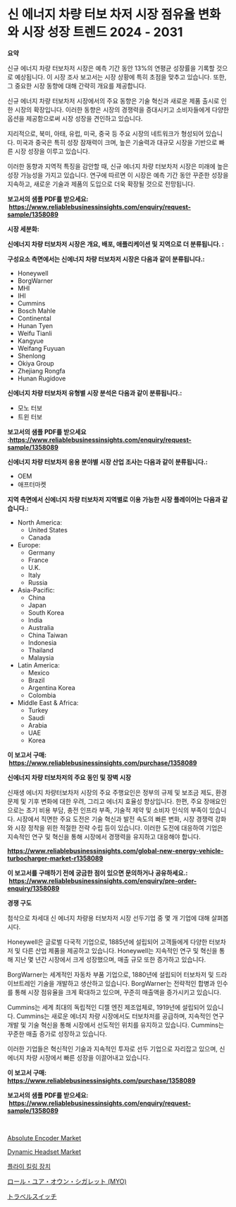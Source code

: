 <p><h1>신 에너지 차량 터보 차저 시장 점유율 변화와 시장 성장 트렌드 2024 - 2031</h1></p><p><strong>요약</strong></p>
<p><p>신규 에너지 차량 터보차저 시장은 예측 기간 동안 13%의 연평균 성장률을 기록할 것으로 예상됩니다. 이 시장 조사 보고서는 시장 상황에 특히 초점을 맞추고 있습니다. 또한, 그 중요한 시장 동향에 대해 간략히 개요를 제공합니다. </p><p>신규 에너지 차량 터보차저 시장에서의 주요 동향은 기술 혁신과 새로운 제품 출시로 인한 시장의 확장입니다. 이러한 동향은 시장의 경쟁력을 증대시키고 소비자들에게 다양한 옵션을 제공함으로써 시장 성장을 견인하고 있습니다.</p><p>지리적으로, 북미, 아태, 유럽, 미국, 중국 등 주요 시장의 네트워크가 형성되어 있습니다. 미국과 중국은 특히 성장 잠재력이 크며, 높은 기술력과 대규모 시장을 기반으로 빠른 시장 성장을 이루고 있습니다.</p><p>이러한 동향과 지역적 특징을 감안할 때, 신규 에너지 차량 터보차저 시장은 미래에 높은 성장 가능성을 가지고 있습니다. 연구에 따르면 이 시장은 예측 기간 동안 꾸준한 성장을 지속하고, 새로운 기술과 제품의 도입으로 더욱 확장될 것으로 전망됩니다.</p></p>
<p><strong>보고서의 샘플 PDF를 받으세요: &nbsp;<a href="https://www.reliablebusinessinsights.com/enquiry/request-sample/1358089">https://www.reliablebusinessinsights.com/enquiry/request-sample/1358089</a></strong></p>
<p><strong>시장 세분화:</strong></p>
<p><strong> 신에너지 차량 터보차저 시장은 개요, 배포, 애플리케이션 및 지역으로 더 분류됩니다. :</strong></p>
<p><strong>구성요소 측면에서는 신에너지 차량 터보차저 시장은 다음과 같이 분류됩니다.:</strong></p>
<p><ul><li>Honeywell</li><li>BorgWarner</li><li>MHI</li><li>IHI</li><li>Cummins</li><li>Bosch Mahle</li><li>Continental</li><li>Hunan Tyen</li><li>Weifu Tianli</li><li>Kangyue</li><li>Weifang Fuyuan</li><li>Shenlong</li><li>Okiya Group</li><li>Zhejiang Rongfa</li><li>Hunan Rugidove</li></ul></p>
<p><strong> 신에너지 차량 터보차저 유형별 시장 분석은 다음과 같이 분류됩니다.:</strong></p>
<p><ul><li>모노 터보</li><li>트윈 터보</li></ul></p>
<p><strong>보고서의 샘플 PDF를 받으세요 :<a href="https://www.reliablebusinessinsights.com/enquiry/request-sample/1358089">https://www.reliablebusinessinsights.com/enquiry/request-sample/1358089</a></strong></p>
<p><strong> 신에너지 차량 터보차저 응용 분야별 시장 산업 조사는 다음과 같이 분류됩니다.:</strong></p>
<p><ul><li>OEM</li><li>애프터마켓</li></ul></p>
<p><strong>지역 측면에서 신에너지 차량 터보차저 지역별로 이용 가능한 시장 플레이어는 다음과 같습니다.:</strong></p>
<p><ul>
    <li>
        North America:
        <ul>
            <li>United States</li>
            <li>Canada</li>
        </ul>
    </li>
    <li>
        Europe:
        <ul>
            <li>Germany</li>
            <li>France</li>
            <li>U.K.</li>
            <li>Italy</li>
            <li>Russia</li>
        </ul>
    </li>
    <li>
        Asia-Pacific:
        <ul>
            <li>China</li>
            <li>Japan</li>
            <li>South Korea</li>
            <li>India</li>
            <li>Australia</li>
            <li>China Taiwan</li>
            <li>Indonesia</li>
            <li>Thailand</li>
            <li>Malaysia</li>
        </ul>
    </li>
    <li>
        Latin America:
        <ul>
            <li>Mexico</li>
            <li>Brazil</li>
            <li>Argentina Korea</li>
            <li>Colombia</li>
        </ul>
    </li>
    <li>
        Middle East & Africa:
        <ul>
            <li>Turkey</li>
            <li>Saudi</li>
            <li>Arabia</li>
            <li>UAE</li>
            <li>Korea</li>
        </ul>
    </li>
    </ul></p>
<p><strong>이 보고서 구매: &nbsp;<a href="https://www.reliablebusinessinsights.com/purchase/1358089">https://www.reliablebusinessinsights.com/purchase/1358089</a></strong></p>
<p><strong>신에너지 차량 터보차저의 주요 동인 및 장벽 시장</strong></p>
<p><p>신재생 에너지 차량터보차저 시장의 주요 주행요인은 정부의 규제 및 보조금 제도, 환경 문제 및 기후 변화에 대한 우려, 그리고 에너지 효율성 향상입니다. 한편, 주요 장애요인으로는 초기 비용 부담, 충전 인프라 부족, 기술적 제약 및 소비자 인식의 부족이 있습니다. 시장에서 직면한 주요 도전은 기술 혁신과 발전 속도의 빠른 변화, 시장 경쟁력 강화와 시장 정착을 위한 적절한 전략 수립 등이 있습니다. 이러한 도전에 대응하여 기업은 지속적인 연구 및 혁신을 통해 시장에서 경쟁력을 유지하고 대응해야 합니다.</p></p>
<p><strong><a href="https://www.reliablebusinessinsights.com/global-new-energy-vehicle-turbocharger-market-r1358089">https://www.reliablebusinessinsights.com/global-new-energy-vehicle-turbocharger-market-r1358089</a></strong></p>
<p><strong>이 보고서를 구매하기 전에 궁금한 점이 있으면 문의하거나 공유하세요.: &nbsp;<a href="https://www.reliablebusinessinsights.com/enquiry/pre-order-enquiry/1358089">https://www.reliablebusinessinsights.com/enquiry/pre-order-enquiry/1358089</a></strong></p>
<p><strong>경쟁 구도</strong></p>
<p><p>첨삭으로 차세대 신 에너지 차량용 터보차저 시장 선두기업 중 몇 개 기업에 대해 살펴봅시다. </p><p>Honeywell은 글로벌 다국적 기업으로, 1885년에 설립되어 고객들에게 다양한 터보차저 및 다른 산업 제품을 제공하고 있습니다. Honeywell는 지속적인 연구 및 혁신을 통해 지난 몇 년간 시장에서 크게 성장했으며, 매출 규모 또한 증가하고 있습니다.</p><p>BorgWarner는 세계적인 자동차 부품 기업으로, 1880년에 설립되어 터보차저 및 드라이브트레인 기술을 개발하고 생산하고 있습니다. BorgWarner는 전략적인 합병과 인수를 통해 시장 점유율을 크게 확대하고 있으며, 꾸준히 매출액을 증가시키고 있습니다.</p><p>Cummins는 세계 최대의 독립적인 디젤 엔진 제조업체로, 1919년에 설립되어 있습니다. Cummins는 새로운 에너지 차량 시장에서도 터보차저를 공급하며, 지속적인 연구개발 및 기술 혁신을 통해 시장에서 선도적인 위치를 유지하고 있습니다. Cummins는 꾸준한 매출 증가로 성장하고 있습니다.</p><p>이러한 기업들은 혁신적인 기술과 지속적인 투자로 선두 기업으로 자리잡고 있으며, 신 에너지 차량 시장에서 빠른 성장을 이끌어내고 있습니다.</p></p>
<p><strong>이 보고서 구매: &nbsp; <a href="https://www.reliablebusinessinsights.com/purchase/1358089">https://www.reliablebusinessinsights.com/purchase/1358089</a></strong></p>
<p><strong>보고서의 샘플 PDF를 받으세요: &nbsp;<a href="https://www.reliablebusinessinsights.com/enquiry/request-sample/1358089">https://www.reliablebusinessinsights.com/enquiry/request-sample/1358089</a></strong><strong></strong></p>
<p>&nbsp;</p>
<p><p><a href="https://github.com/tamvrosiya/Market-Research-Report-List-4/blob/main/absolute-encoder-market.md">Absolute Encoder Market</a></p><p><a href="https://issuu.com/reportprime-2/docs/dynamic-headset-market-size-2030.pptx">Dynamic Headset Market</a></p><p><a href="https://medium.com/@emmettsaynford43546/%ED%8C%8C%EB%A6%AC%EC%9E%A1%EC%9D%B4-%EA%B8%B0%EA%B8%B0-%EC%8B%9C%EC%9E%A5-%ED%86%B5%EC%B0%B0-%EC%8B%9C%EC%9E%A5-%EB%8F%99%ED%96%A5-%EC%84%B1%EC%9E%A5-2024%EB%85%84%EB%B6%80%ED%84%B0-2031%EB%85%84%EA%B9%8C%EC%A7%80-%EC%98%88%EC%B8%A1-34d4235edab9">플라이 킬링 장치</a></p><p><a href="https://github.com/ycmtqqhvk3273/Market-Research-Report-List-2/blob/main/231889991163.md">ロール・ユア・オウン・シガレット (MYO)</a></p><p><a href="https://medium.com/@amandasantosxavier51/%E6%97%85%E8%A1%8C%E3%82%B9%E3%82%A4%E3%83%83%E3%83%81%E5%B8%82%E5%A0%B4%E3%81%AE%E5%88%86%E6%9E%90-%E3%81%9D%E3%81%AEcagr-%E5%B8%82%E5%A0%B4%E3%82%BB%E3%82%B0%E3%83%A1%E3%83%B3%E3%83%86%E3%83%BC%E3%82%B7%E3%83%A7%E3%83%B3-%E3%81%8A%E3%82%88%E3%81%B3%E3%82%B0%E3%83%AD%E3%83%BC%E3%83%90%E3%83%AB%E7%94%A3%E6%A5%AD%E6%A6%82%E8%A6%81-911d7c866c98">トラベルスイッチ</a></p></p>